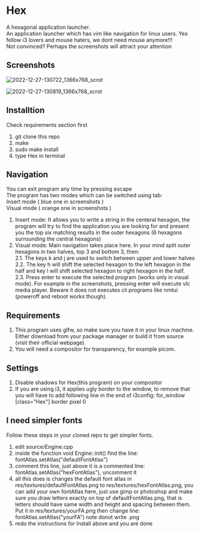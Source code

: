 # Hex
A hexagonal application launcher.\
An application launcher which has vim like navigation for linux users. Yes fellow i3 lovers and mouse haters, we dont need mouse anymore!!!\
Not convinced? Perhaps the screenshots will attract your attention

## Screenshots
![2022-12-27-130722_1366x768_scrot](https://user-images.githubusercontent.com/47611483/209641801-ac893155-b805-48eb-9198-e98840da76aa.png)

![2022-12-27-130819_1366x768_scrot](https://user-images.githubusercontent.com/47611483/209641813-e5ced698-6630-4b0f-9d8f-ac2fe1360991.png)

## Installtion
Check requirements section first
1. git clone this repo
2. make
3. sudo make install
4. type Hex in terminal

## Navigation
You can exit program any time by pressing escape\
The program has two modes which can be switched using tab: \
Insert mode ( blue one in screenshots )\
Visual mode ( orange one in screenshots )
1. Insert mode: It allows you to write a string in the centeral hexagon, the program will try to find the application you are looking for and present you the top six matching results in the outer hexagons (6 hexagons surrounding the central hexagons)
2. Visual mode: Main navigation takes place here. In your mind split outer hexagons in two halves, top 3 and bottom 3, then:\
2.1. The keys k and j are used to switch between upper and lower halves\
2.2. The key h will shift the selected hexagon to the left hexagon in the half and key l will shift selected hexagon to right hexagon in the half.\
2.3. Press enter to execute the selected program (works only in visual mode). For example in the screenshots, pressing enter will execute vlc media player. Beware it does not executes cli programs like nmtui (poweroff and reboot works though).

## Requirements
1. This program uses glfw, so make sure you have it in your linux machine. Either download from your package manager or build it from source (visit their official webpage).
2. You will need a compositor for transparency, for example picom.

## Settings
1. Disable shadows for Hex(this program) on your compositor
2. If you are using i3, it applies ugly border to the window, to remove that you will have to add following line in the end of i3config: for_window [class="Hex"] border pixel 0


## I need simpler fonts
Follow these steps in your cloned repo to get simpler fonts.
1. edit source/Engine.cpp
2. inside the function void Engine::init() find the line: fontAtlas.setAtlas("defaultFontAtlas")
3. comment this line, just above it is a commented line: fontAtlas.setAtlas("hexFontAtlas"), uncomment it
4. all this does is changes the default font atlas in res/textures/defaultFontAtlas.png to res/textures/hexFontAtlas.png, you can add your own fontAtlas here, just use gimp or photoshop and make sure you draw letters exactly on top of defaultFontAtlas.png, that is letters should have same width and height and spacing between them. Put it in res/textures/yourFA.png then change line: fontAtlas.setAtlas("yourFA") note donot write .png
5. redo the instructions for Install above and you are done
